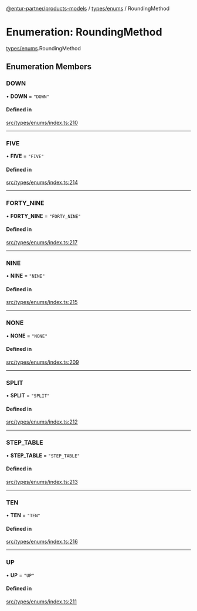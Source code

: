 [@entur-partner/products-models](../README.md) / [types/enums](../modules/types_enums.md) / RoundingMethod

# Enumeration: RoundingMethod

[types/enums](../modules/types_enums.md).RoundingMethod

## Enumeration Members

### DOWN

• **DOWN** = ``"DOWN"``

#### Defined in

[src/types/enums/index.ts:210](https://github.com/entur/products-models/blob/main/src/types/enums/index.ts#L210)

___

### FIVE

• **FIVE** = ``"FIVE"``

#### Defined in

[src/types/enums/index.ts:214](https://github.com/entur/products-models/blob/main/src/types/enums/index.ts#L214)

___

### FORTY\_NINE

• **FORTY\_NINE** = ``"FORTY_NINE"``

#### Defined in

[src/types/enums/index.ts:217](https://github.com/entur/products-models/blob/main/src/types/enums/index.ts#L217)

___

### NINE

• **NINE** = ``"NINE"``

#### Defined in

[src/types/enums/index.ts:215](https://github.com/entur/products-models/blob/main/src/types/enums/index.ts#L215)

___

### NONE

• **NONE** = ``"NONE"``

#### Defined in

[src/types/enums/index.ts:209](https://github.com/entur/products-models/blob/main/src/types/enums/index.ts#L209)

___

### SPLIT

• **SPLIT** = ``"SPLIT"``

#### Defined in

[src/types/enums/index.ts:212](https://github.com/entur/products-models/blob/main/src/types/enums/index.ts#L212)

___

### STEP\_TABLE

• **STEP\_TABLE** = ``"STEP_TABLE"``

#### Defined in

[src/types/enums/index.ts:213](https://github.com/entur/products-models/blob/main/src/types/enums/index.ts#L213)

___

### TEN

• **TEN** = ``"TEN"``

#### Defined in

[src/types/enums/index.ts:216](https://github.com/entur/products-models/blob/main/src/types/enums/index.ts#L216)

___

### UP

• **UP** = ``"UP"``

#### Defined in

[src/types/enums/index.ts:211](https://github.com/entur/products-models/blob/main/src/types/enums/index.ts#L211)
